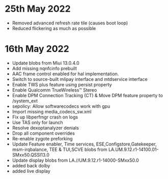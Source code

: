 # 25th May 2022
- Removed advanced refresh rate tile (causes boot loop)
- Reduced flickering as much as possible 

# 16th May 2022
- Update blobs from Miui 13.0.4.0
- Add missing nqnfcinfo prebuilt
- AAC frame control enabled for hal implementation.
- Switch to source-built mlipay interface and mtdservice interface
- Enable TWS plus feature using persist property
- Enable Qualcomm TrueWireless™ Stereo
- Enable DPM Connection Tracking (CT) & Move DPM feature property to /system_ext
- sepolicy: Allow softwarecodecs work with gpu
- Import missing media_codecs_sw.xml
- Fix up libperfmgr crash on logs 
- Use TAS only for launch
- Resolve dexoptanalyzer denials
- Drop all component overrides
- Re-enable zygote preforking
- Update Feature enabler, Time services, ESE,Configstore,Gatekeeper, msm-irqbalance, TEE & TUI,SCVE blobs from LA.UM.9.12.r1-14100.01-SMxx50.QSSI13.0
- Update display blobs from LA.//UM.9.12.r1-14000-SMxx50.0
- added back dolby
- added live display
